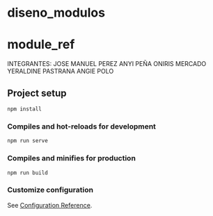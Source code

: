 # diseno_modulos
# module_ref

INTEGRANTES: 
JOSE MANUEL PEREZ
ANYI PEÑA
ONIRIS MERCADO
YERALDINE PASTRANA
ANGIE POLO

## Project setup
```
npm install
```

### Compiles and hot-reloads for development
```
npm run serve
```

### Compiles and minifies for production
```
npm run build
```

### Customize configuration
See [Configuration Reference](https://cli.vuejs.org/config/).
